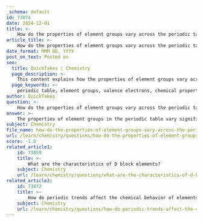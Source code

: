```yaml
---
_schema: default
id: 73074
date: 2024-12-01
title: >-
    How do the properties of element groups vary across the periodic table?
article_title: >-
    How do the properties of element groups vary across the periodic table?
date_format: MMM DD, YYYY
post_on_text: Posted on
seo:
  title: QuickTakes | Chemistry
  page_description: >-
    This content explains how the properties of element groups vary across the periodic table, focusing on valence electrons, reactivity, physical characteristics, electronegativity, ionization energy, atomic size, oxidation states, and chemical behavior.
  page_keywords: >-
    periodic table, element groups, valence electrons, chemical properties, reactivity, physical properties, electronegativity, ionization energy, atomic size, oxidation states, chemical behavior, alkali metals, transition metals, halogens, noble gases, electron configuration, trends
author: QuickTakes
question: >-
    How do the properties of element groups vary across the periodic table?
answer: >-
    The properties of element groups in the periodic table vary significantly due to the arrangement of electrons in their outer shells, which directly influences their chemical behavior and physical properties. Here are some key points regarding how these properties differ across various groups:\n\n1. **Valence Electrons**: Elements within the same group (vertical columns) have the same number of valence electrons. This similarity leads to comparable chemical properties. For example, all alkali metals (Group 1) have one valence electron, making them highly reactive and capable of forming +1 ions. In contrast, the noble gases (Group 18) have a complete valence shell, resulting in their inertness.\n\n2. **Reactivity**: The reactivity of elements tends to increase down a group. For instance, in the alkali metals group, lithium is less reactive than cesium. Conversely, the halogens (Group 17) become less reactive as you move down the group, with fluorine being the most reactive and iodine being less so.\n\n3. **Physical Properties**: The physical properties of elements can also vary widely within groups. For example, alkali metals are soft and have low melting points, while transition metals (Groups 3-12) are typically hard, have high melting points, and exhibit metallic luster.\n\n4. **Electronegativity and Ionization Energy**: Electronegativity and ionization energy generally increase across a period (left to right) and decrease down a group (top to bottom). For example, fluorine has the highest electronegativity, while cesium has one of the lowest.\n\n5. **Trends in Atomic Size**: Atomic size increases down a group due to the addition of electron shells. For example, the atomic radius of lithium is smaller than that of cesium. Conversely, atomic size decreases across a period as the increasing nuclear charge pulls electrons closer to the nucleus.\n\n6. **Oxidation States**: The common oxidation states of elements in a group can also vary. For example, alkali metals typically exhibit a +1 oxidation state, while transition metals can have multiple oxidation states due to their ability to lose different numbers of electrons.\n\n7. **Chemical Behavior**: The chemical behavior of elements in a group is often characterized by their tendency to form similar types of compounds. For instance, halogens typically form salts when they react with metals, while alkali metals react with water to form hydroxides.\n\nIn summary, the properties of element groups in the periodic table are influenced by their electron configurations, leading to trends in reactivity, physical characteristics, electronegativity, ionization energy, and more. Understanding these variations is crucial for predicting the behavior of elements in chemical reactions and their applications in various fields.
subject: Chemistry
file_name: how-do-the-properties-of-element-groups-vary-across-the-periodic-table.md
url: /learn/chemistry/questions/how-do-the-properties-of-element-groups-vary-across-the-periodic-table
score: -1.0
related_article1:
    id: 73059
    title: >-
        What are the characteristics of D block elements?
    subject: Chemistry
    url: /learn/chemistry/questions/what-are-the-characteristics-of-d-block-elements
related_article2:
    id: 73072
    title: >-
        How do periodic trends affect the chemical behavior of elements?
    subject: Chemistry
    url: /learn/chemistry/questions/how-do-periodic-trends-affect-the-chemical-behavior-of-elements
---
```


&nbsp;